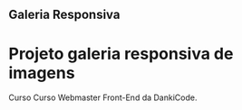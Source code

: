 ## Galeria Responsiva

# Projeto galeria responsiva de imagens

Curso Curso Webmaster Front-End da DankiCode.

